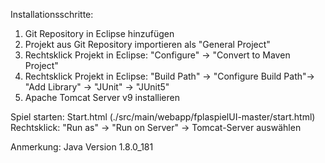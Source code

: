Installationsschritte:
1. Git Repository in Eclipse hinzufügen
2. Projekt aus Git Repository importieren als "General Project"
3. Rechtsklick Projekt in Eclipse:  "Configure" -> "Convert to Maven Project"
4. Rechtsklick Projekt in Eclipse:  "Build Path" -> "Configure Build Path"-> "Add Library" -> "JUnit" -> "JUnit5"
5. Apache Tomcat Server v9 installieren


Spiel starten:
Start.html (./src/main/webapp/fplaspielUI-master/start.html) Rechtsklick: "Run as" -> "Run on Server" -> Tomcat-Server auswählen


Anmerkung:
Java Version 1.8.0_181
